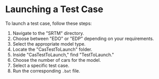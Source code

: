 # Launching a Test Case

To launch a test case, follow these steps:

1. Navigate to the "SRTM" directory.
2. Choose between "EDO" or "EDP" depending on your requirements.
3. Select the appropriate model type.
4. Locate the "CasTestToLaunch" folder.
5. Inside "CasTestToLaunch," find "TestToLaunch."
6. Choose the number of cars for the model.
7. Select a specific test case.
8. Run the corresponding `.bat` file.
